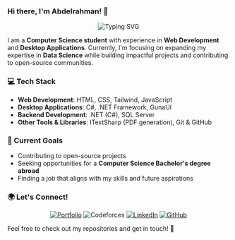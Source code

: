 ### Hi there, I'm Abdelrahman! 👋

<p align="center">
  <img src="https://readme-typing-svg.herokuapp.com?font=Fira+Code&weight=600&size=22&pause=1000&color=3498db&width=600&lines=Computer+Science+Student;Web+%26+Desktop+Developer;Open-Source+Contributor" alt="Typing SVG" />
</p>

I am a **Computer Science student** with experience in **Web Development** and **Desktop Applications**. Currently, I'm focusing on expanding my expertise in **Data Science** while building impactful projects and contributing to open-source communities.

### 💻 Tech Stack
- **Web Development**: HTML, CSS, Tailwind, JavaScript
- **Desktop Applications**: C#, .NET Framework, GunaUI
- **Backend Development**: .NET (C#), SQL Server
- **Other Tools & Libraries**: ITextSharp (PDF generation), Git & GitHub

### 🚀 Current Goals
- Contributing to open-source projects
- Seeking opportunities for a **Computer Science Bachelor's degree abroad**
- Finding a job that aligns with my skills and future aspirations

### 🌍 Let's Connect!
<p align="center">
  <a href="#"><img src="https://img.shields.io/badge/Portfolio-Coming%20Soon-blue?style=for-the-badge&logo=google-chrome&logoColor=white" alt="Portfolio" /></a>
<img src="https://img.shields.io/badge/Codeforces-Abdelrahman%20Mamdouh-orange?style=for-the-badge&logo=codeforces&logoColor=white" alt="Codeforces" />
  <a href="[#](https://www.linkedin.com/in/abdelrahman-mamdouh-cs/)"><img src="https://img.shields.io/badge/LinkedIn-Profile-blue?style=for-the-badge&logo=linkedin&logoColor=white" alt="LinkedIn" /></a>
  <a href="https://github.com/AbdelrahmanKasem"><img src="https://img.shields.io/badge/GitHub-@your--github--handle-black?style=for-the-badge&logo=github&logoColor=white" alt="GitHub" /></a>
</p>

Feel free to check out my repositories and get in touch! 🚀
